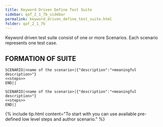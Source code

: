 ```yaml
---
title: Keyword Driven Define Test Suite
sidebar: qaf_2_1_7b_sidebar
permalink: keyword_driven_define_test_suite.html
folder: qaf_2_1_7b
---
```


Keyword driven test suite consist of one or more Scenarios. Each scenario represents one test case.

## FORMATION OF SUITE

```
SCENARIO|<name of the scenario>|{"description":"<meaningful description>"}
<<steps>>
END||
  
SCENARIO|<name of the scenario>|{"description":"<meaningful description>"}
<<steps>>
END||
```

{% include tip.html content="To start with you can use available pre-defined low level steps and author scenario." %} 
